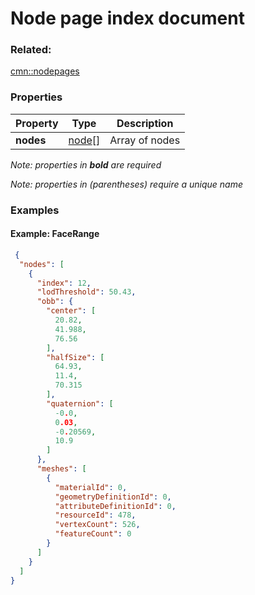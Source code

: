 # Node page index document



### Related:

[cmn::nodepages](nodepages.cmn.md)
### Properties

| Property | Type | Description |
| --- | --- | --- |
| **nodes** | [node](node.cmn.md)[] | Array of nodes |

*Note: properties in **bold** are required*

*Note: properties in (parentheses) require a unique name*

### Examples 

#### Example: FaceRange 

```json
 {
  "nodes": [
    {
      "index": 12,
      "lodThreshold": 50.43,
      "obb": {
        "center": [
          20.82,
          41.988,
          76.56
        ],
        "halfSize": [
          64.93,
          11.4,
          70.315
        ],
        "quaternion": [
          -0.0,
          0.03,
          -0.20569,
          10.9
        ]
      },
      "meshes": [
        {
          "materialId": 0,
          "geometryDefinitionId": 0,
          "attributeDefinitionId": 0,
          "resourceId": 478,
          "vertexCount": 526,
          "featureCount": 0
        }
      ]
    }
  ]
} 
```

